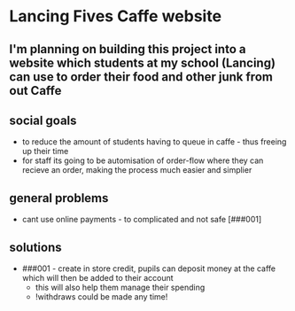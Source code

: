 # Lancing Fives Caffe website
## I'm planning on building this project into a website which students at my school (Lancing) can use to order their food and other junk from out Caffe

## social goals
- to reduce the amount of students having to queue in caffe - thus freeing up their time
- for staff its going to be automisation of order-flow where they can recieve an order, making the process much easier and simplier

## general problems
- cant use online payments - to complicated and not safe [###001]

## solutions
- ###001 - create in store credit, pupils can deposit money at the caffe which will then be added to their account
    - this will also help them manage their spending
    - !withdraws could be made any time!
